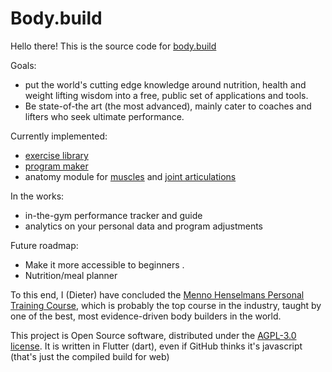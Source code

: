 # Body.build

Hello there! This is the source code for [body.build](https://body.build)

Goals:

* put the world's cutting edge knowledge around nutrition, health and weight lifting wisdom into a free, public set of applications and tools.
* Be state-of-the art (the most advanced), mainly cater to coaches and lifters who seek ultimate performance.

Currently implemented:

* [exercise library](https://body.build/app/exercises)
* [program maker](https://body.build/app/programmer)
* anatomy module for [muscles](https://body.build/app/muscles) and [joint articulations](https://body.build/app/articulations)

In the works:

* in-the-gym performance tracker and guide
* analytics on your personal data and program adjustments

Future roadmap:

* Make it more accessible to beginners .
* Nutrition/meal planner

To this end, I (Dieter) have concluded the [Menno Henselmans Personal Training Course](https://mennohenselmans.com/online-pt-course/), which is probably the top course in the industry, taught by one of the best, most evidence-driven body builders in the world.

This project is Open Source software, distributed under the [AGPL-3.0 license](LICENSE).  It is written in Flutter (dart), even if GitHub thinks it's javascript (that's just the compiled build for web)
